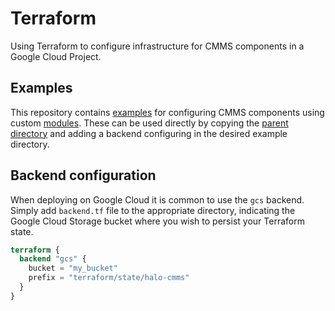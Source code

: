 # Terraform

Using Terraform to configure infrastructure for CMMS components in a Google
Cloud Project.

## Examples

This repository contains [examples](../../src/main/terraform/gcloud/examples)
for configuring CMMS components using custom
[modules](../../src/main/terraform/gcloud/modules). These can be used directly
by copying the [parent directory](../../src/main/terraform/gcloud) and adding a
backend configuring in the desired example directory.

## Backend configuration

When deploying on Google Cloud it is common to use the `gcs` backend. Simply add
`backend.tf` file to the appropriate directory, indicating the Google Cloud
Storage bucket where you wish to persist your Terraform state.

```terraform
terraform {
  backend "gcs" {
    bucket = "my_bucket"
    prefix = "terraform/state/halo-cmms"
  }
}
```
